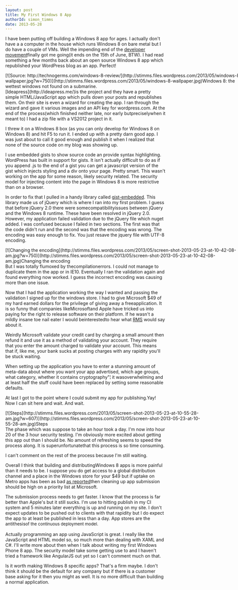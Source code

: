 ```yaml
---
layout: post
title: My First Windows 8 App
authorId: simon_timms
date: 2013-05-28
---
```


I have been putting off building a Windows 8 app for ages. I actually don't have a a computer in the house which runs Windows 8 on bare metal but I do have a couple of VMs. Well the impending end of the [developer movement](http://developermovement.ca)finally got me going(it ends on the 15th of June, BTW). I had read something a few months back about an open source Windows 8 app which republished your WordPress blog as an app. Perfect!

<div class="wp-caption aligncenter" id="attachment_2757" style="width: 760px">[![Source: http://technogerms.com/windows-8-review/](http://stimms.files.wordpress.com/2013/05/windows-8-wallpaper.jpg?w=750)](http://stimms.files.wordpress.com/2013/05/windows-8-wallpaper.jpg)Windows 8: the wettest windows not found on a submarine.

</div>[Ideapress](http://ideapress.me/)is the project and they have a pretty simple HTML/JavaScript app which pulls down your posts and republishes them. On their site is even a wizard for creating the app. I ran through the wizard and gave it various images and an API key for wordpress.com. At the end of the process(which finished neither late, nor early butpreciselywhen it meant to) I had a zip file with a VS2012 project in it.

I threw it on a Windows 8 box (as you can only develop for Windows 8 on Windows 8) and hit F5 to run it. I ended up with a pretty darn good app. I was just about to call it good enough and publish it when I realized that none of the source code on my blog was showing up.

I use embedded gists to show source code an provide syntax highlighting. WordPress has built in support for gists. It isn't actually difficult to do as if you append .js to the end of a gist you can get a javascript version of the gist which injects styling and a div onto your page. Pretty smart. This wasn't working on the app for some reason, likely security related. The security model for injecting content into the page in Windows 8 is more restrictive than on a browser.

In order to fix that I pulled in a handy library called [gist-embedded](https://github.com/blairvanderhoof/gist-embed). This library made us of jQuery which is where I ran into my first problem. I guess that before jQuery 2.0 there were somecompatibilityissues between jQuery and the Windows 8 runtime. These have been resolved in jQuery 2.0. However, my application failed validation due to the jQuery file which nuget added. I was confused because I failed in two sections. The first was that the code didn't run and the second was that the encoding was wrong. The encoding was easy enough to fix. You just resave the jquery file with UTF-8 encoding.

<div class="wp-caption aligncenter" id="attachment_2761" style="width: 760px">[![Changing the encoding](http://stimms.files.wordpress.com/2013/05/screen-shot-2013-05-23-at-10-42-08-am.jpg?w=750)](http://stimms.files.wordpress.com/2013/05/screen-shot-2013-05-23-at-10-42-08-am.jpg)Changing the encoding

</div>But I was totally flumoxed by thecompilationerrors. I could not manage to duplicate them in the app or in IE10. Eventually I ran the validation again and found everything now worked. I guess the incorrect encoding was causing more than one issue.

Now that I had the application working the way I wanted and passing the validation I signed up for the windows store. I had to give Microsoft $49 of my hard earned dollars for the privilege of giving away a freeapplication. It is so funny that companies likeMicrosoftand Apple have tricked us into paying for the right to release software on their platform. If he wasn't a mildly insane toe nail eater I would beinterestedto hear what [RMS](http://en.wikipedia.org/wiki/Richard_Stallman) would say about it.

Weirdly Microsoft validate your credit card by charging a small amount then refund it and use it as a method of validating your account. They require that you enter the amount charged to validate your account. This means that if, like me, your bank sucks at posting charges with any rapidity you'll be stuck waiting.

When setting up the application you have to enter a stunning amount of meta-data about where you want your app advertised, which age groups, what category, whether it contains cryptography"¦ it wasoverwhelming and at least half the stuff could have been replaced by setting some reasonable defaults.

At last I got to the point where I could submit my app for publishing.Yay! Now I can sit here and wait. And wait.

<div class="wp-caption aligncenter" id="attachment_2762" style="width: 617px">[![Steps](http://stimms.files.wordpress.com/2013/05/screen-shot-2013-05-23-at-10-55-28-am.jpg?w=607)](http://stimms.files.wordpress.com/2013/05/screen-shot-2013-05-23-at-10-55-28-am.jpg)Steps

</div>The phase which was suppose to take an hour took a day. I'm now into hour 20 of the 3 hour security testing. I'm obviously more excited about getting this app out than I should be. No amount of refreshing seems to speed the process along. It is superunfortunatethat this process is so time consuming.

I can't comment on the rest of the process because I'm still waiting.

Overall I think that building and distributingWindows 8 apps is more painful than it needs to be. I suppose you do get access to a global distribution channel and a place in the Windows store for your $49 but if uptake on Metro apps has been as bad [as reported](http://www.businessinsider.com/windows-8-users-dont-use-metro-apps-2013-5)then cleaning up app submission should be high on a priority list at Microsoft.

The submission process needs to get faster. I know that the process is far better than Apple's but it still sucks. I'm use to hitting publish in my CI system and 5 minutes later everything is up and running on my site. I don't expect updates to be pushed out to clients with that rapidity but I do expect the app to at least be published in less than a day. App stores are the antithesis<span style="font-size:13px;line-height:19px;">of the continuous deployment model.</span>

Actually programming an app using JavaScript is great. I really like the JavaScript and HTML model so, so much more than dealing with XAML and C#. I'll write more about then when I talk about writing my first Windows Phone 8 app. The security model take some getting use to and I haven't tried a framework like AngularJS out yet so I can't comment much on that.

Is it worth making Windows 8 specific apps? That's a firm maybe. I don't think it should be the default for any company but if there is a customer base asking for it then you might as well. It is no more difficult than building a normal application.





